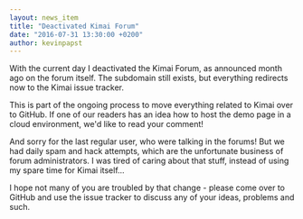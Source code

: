 ```yaml
---
layout: news_item
title: "Deactivated Kimai Forum"
date: "2016-07-31 13:30:00 +0200"
author: kevinpapst
---
```


With the current day I deactivated the Kimai Forum, as announced month ago on the forum itself.
 The subdomain still exists, but everything redirects now to the Kimai issue tracker.

This is part of the ongoing process to move everything related to Kimai over to GitHub. 
 If one of our readers has an idea how to host the demo page in a cloud environment, we'd like to read your comment!

And sorry for the last regular user, who were talking in the forums!
 But we had daily spam and hack attempts, which are the unfortunate business of forum administrators. 
 I was tired of caring about that stuff, instead of using my spare time for Kimai itself... 
 
I hope not many of you are troubled by that change - please come over to GitHub and use the issue tracker to discuss 
 any of your ideas, problems and such. 
